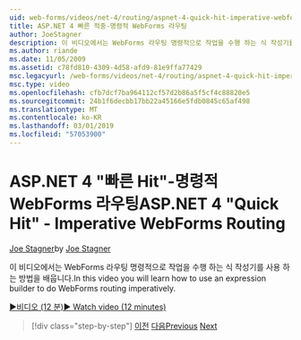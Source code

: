 ```yaml
---
uid: web-forms/videos/net-4/routing/aspnet-4-quick-hit-imperative-webforms-routing
title: ASP.NET 4 빠른 적중-명령적 WebForms 라우팅
author: JoeStagner
description: 이 비디오에서는 WebForms 라우팅 명령적으로 작업을 수행 하는 식 작성기를 사용 하는 방법을 배웁니다.
ms.author: riande
ms.date: 11/05/2009
ms.assetid: c78fd810-4309-4d58-afd9-81e9ffa77429
msc.legacyurl: /web-forms/videos/net-4/routing/aspnet-4-quick-hit-imperative-webforms-routing
msc.type: video
ms.openlocfilehash: cfb7dcf7ba964112cf57d2b86a5f5cf4c88820e5
ms.sourcegitcommit: 24b1f6decbb17bb22a45166e5fdb0845c65af498
ms.translationtype: MT
ms.contentlocale: ko-KR
ms.lasthandoff: 03/01/2019
ms.locfileid: "57053900"
---
```

<a name="aspnet-4-quick-hit---imperative-webforms-routing"></a><span data-ttu-id="bbe4a-103">ASP.NET 4 "빠른 Hit"-명령적 WebForms 라우팅</span><span class="sxs-lookup"><span data-stu-id="bbe4a-103">ASP.NET 4 "Quick Hit" - Imperative WebForms Routing</span></span>
====================
<span data-ttu-id="bbe4a-104">[Joe Stagner](https://github.com/JoeStagner)</span><span class="sxs-lookup"><span data-stu-id="bbe4a-104">by [Joe Stagner](https://github.com/JoeStagner)</span></span>

<span data-ttu-id="bbe4a-105">이 비디오에서는 WebForms 라우팅 명령적으로 작업을 수행 하는 식 작성기를 사용 하는 방법을 배웁니다.</span><span class="sxs-lookup"><span data-stu-id="bbe4a-105">In this video you will learn how to use an expression builder to do WebForms routing imperatively.</span></span> 

[<span data-ttu-id="bbe4a-106">&#9654;비디오 (12 분)</span><span class="sxs-lookup"><span data-stu-id="bbe4a-106">&#9654; Watch video (12 minutes)</span></span>](https://channel9.msdn.com/Blogs/ASP-NET-Site-Videos/aspnet-4-quick-hit-imperative-webforms-routing)

> [!div class="step-by-step"]
> <span data-ttu-id="bbe4a-107">[이전](aspnet-4-quick-hit-permanent-redirect.md)
> [다음](aspnet-4-quick-hit-declarative-webforms-routing.md)</span><span class="sxs-lookup"><span data-stu-id="bbe4a-107">[Previous](aspnet-4-quick-hit-permanent-redirect.md)
[Next](aspnet-4-quick-hit-declarative-webforms-routing.md)</span></span>

